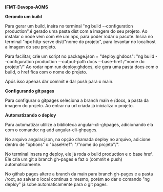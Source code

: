 **IFMT-Devops-AOMS**


**Gerando um build**

Para gerar um build, insira no terminal "ng build --configuration production",é gerado uma pasta dist com a imagem do seu projeto. Ao instalar o node vem com ele um npx, para poder rodar o pacote.
Insira no terminal "npx http-serve dist/"nome do projeto", para levantar no localhost a imagem do seu projeto.

Para facilitar, crie um script no package.json = "deploy:ghdocs": "ng build --configuration production --output-path docs --base-href /"nome do projeto"/"
Ao rodar npm run deploy:ghdocs, ele gera uma pasta docs com o build, o href fica com o nome do projeto.

Após isso apenas dar commit e dar push para o main.
 


**Configurando git pages**

Para configurar o gitpages seleciona a branch main e /docs, a pasta da imagem do projeto. Ao entrar na url criada já inicializa o projeto.



**Automatizando o deploy**

Para automatizar utilize a biblioteca angular-cli-ghpages, adicionando ela com o comando: ng add angular-cli-ghpages.

No arquivo angular.json, na opção chamada deploy no arquivo, adicione dentro de "options" o "baseHref": "/"nome do projeto"/".

No terminal insera ng deploy, ele já roda o build production e o base href. Ele cria um git a branch gh-pages e faz o (commit e push) automaticamente.

No github pages altere a branch da main para branch gh-pages e a pasta /root, ao salvar o local continua o mesmo, porém ao dar o comando "ng deploy" já sobe automaticamente para o git pages.